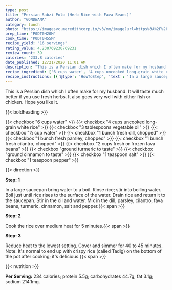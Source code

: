 ```yaml
---
type: post
title: "Persian Sabzi Polo (Herb Rice with Fava Beans)"
author: "GONDWANA"
category: lunch
photo: "https://imagesvc.meredithcorp.io/v3/mm/image?url=https%3A%2F%2Fimages.media-allrecipes.com%2Fuserphotos%2F253957.jpg"
prep_time: "P0DT0H20M"
cook_time: "P0DT0H55M"
recipe_yield: "16 servings"
rating_value: 4.230769230769231
review_count: 39
calories: "233.8 calories"
date_published: 12/21/2020 11:01 AM
description: "This is a Persian dish which I often make for my husband.  It will taste much better if you use fresh herbs.  It also goes very well with either fish or chicken.  Hope you like it."
recipe_ingredient: ['6 cups water', '4 cups uncooked long-grain white rice', '3 tablespoons vegetable oil', '½ cup water', '1 bunch fresh dill, chopped', '1 bunch fresh parsley, chopped', '1 bunch fresh cilantro, chopped', '2 cups fresh or frozen fava beans', 'ground turmeric to taste', 'ground cinnamon to taste', '1 teaspoon salt', '1 teaspoon pepper']
recipe_instructions: [{'@type': 'HowToStep', 'text': 'In a large saucepan bring water to a boil.  Rinse rice; stir into boiling water. Boil just until rice rises to the surface of the water. Drain rice and return it to the saucepan.  Stir in the oil and water. Mix in the dill, parsley, cilantro, fava beans, turmeric, cinnamon, salt and pepper.\n'}, {'@type': 'HowToStep', 'text': 'Cook the rice over medium heat for 5 minutes.\n'}, {'@type': 'HowToStep', 'text': "Reduce heat to the lowest setting. Cover and simmer for 40 to 45 minutes.  Note:  It's normal to end up with crispy rice (called Tadig) on the bottom of the pot after cooking; it's delicious.\n"}]
---
```


This is a Persian dish which I often make for my husband.  It will taste much better if you use fresh herbs.  It also goes very well with either fish or chicken.  Hope you like it. 

{{< boldheading >}}

{{< checkbox "6 cups water" >}}
{{< checkbox "4 cups uncooked long-grain white rice" >}}
{{< checkbox "3 tablespoons vegetable oil" >}}
{{< checkbox "½ cup water" >}}
{{< checkbox "1 bunch fresh dill, chopped" >}}
{{< checkbox "1 bunch fresh parsley, chopped" >}}
{{< checkbox "1 bunch fresh cilantro, chopped" >}}
{{< checkbox "2 cups fresh or frozen fava beans" >}}
{{< checkbox "ground turmeric to taste" >}}
{{< checkbox "ground cinnamon to taste" >}}
{{< checkbox "1 teaspoon salt" >}}
{{< checkbox "1 teaspoon pepper" >}}


{{< direction >}}

**Step: 1**

In a large saucepan bring water to a boil.  Rinse rice; stir into boiling water. Boil just until rice rises to the surface of the water. Drain rice and return it to the saucepan.  Stir in the oil and water. Mix in the dill, parsley, cilantro, fava beans, turmeric, cinnamon, salt and pepper.{{< span >}}

**Step: 2**

Cook the rice over medium heat for 5 minutes.{{< span >}}

**Step: 3**

Reduce heat to the lowest setting. Cover and simmer for 40 to 45 minutes.  Note:  It's normal to end up with crispy rice (called Tadig) on the bottom of the pot after cooking; it's delicious.{{< span >}}

{{< nutrition >}}

**Per Serving:** 234 calories; protein 5.5g; carbohydrates 44.7g; fat 3.1g; sodium 214.1mg.